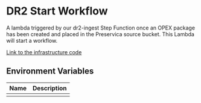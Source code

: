 # DR2 Start Workflow

A lambda triggered by our dr2-ingest Step Function once an OPEX package has been created and placed in the Preservica source bucket. This Lambda will start a workflow.

[Link to the infrastructure code](https://github.com/nationalarchives/dr2-terraform-environments)

## Environment Variables

| Name | Description |
|------|-------------|
|      |             |
